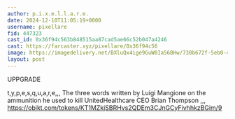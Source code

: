 ```yaml
---
author: p.i.x.e.l.l.a.r.e.
date: 2024-12-10T11:05:19+0000
username: pixellare
fid: 447323
cast_id: 0x36f94c563b848515aa87cad5ae66c52b047a4246
cast: https://farcaster.xyz/pixellare/0x36f94c56
image: https://imagedelivery.net/BXluQx4ige9GuW0Ia56BHw/730b672f-5eb0-4217-63d4-a9dce3c59e00/original
layout: post
---
```


UPPGRADE

t,y,p,e,s,q,u,a,r,e,,,
The three words written by Luigi Mangione on the ammunition he used to kill UnitedHealthcare CEO Brian Thompson
,,,
https://objkt.com/tokens/KT1MZkjSBRHvs2QDEm3CJnGCyFivhhkzBGim/9

<img src='https://imagedelivery.net/BXluQx4ige9GuW0Ia56BHw/730b672f-5eb0-4217-63d4-a9dce3c59e00/original' alt='' referrerpolicy='no-referrer'/>
